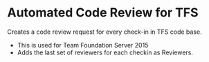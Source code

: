 # Automated Code Review for TFS

Creates a code review request for every check-in in TFS code base. 

- This is used for Team Foundation Server 2015
- Adds the last set of reviewers for each checkin as Reviewers.
